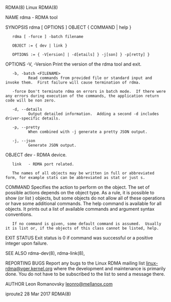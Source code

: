 RDMA(8)                                                                                   Linux                                                                                   RDMA(8)

NAME
       rdma - RDMA tool

SYNOPSIS
       rdma [ OPTIONS ] OBJECT { COMMAND | help }

       rdma [ -force ] -batch filename

       OBJECT := { dev | link }

       OPTIONS := { -V[ersion] | -d[etails] } -j[son] } -p[retty] }

OPTIONS
       -V, -Version
              Print the version of the rdma tool and exit.

       -b, -batch <FILENAME>
              Read commands from provided file or standard input and invoke them.  First failure will cause termination of rdma.

       -force Don't terminate rdma on errors in batch mode.  If there were any errors during execution of the commands, the application return code will be non zero.

       -d, --details
              Output detailed information.  Adding a second -d includes driver-specific details.

       -p, --pretty
              When combined with -j generate a pretty JSON output.

       -j, --json
              Generate JSON output.

   OBJECT
       dev    - RDMA device.

       link   - RDMA port related.

       The names of all objects may be written in full or abbreviated form, for example stats can be abbreviated as stat or just s.

   COMMAND
       Specifies the action to perform on the object.  The set of possible actions depends on the object type.  As a rule, it is possible to show (or list ) objects, but some objects do
       not allow all of these operations or have some additional commands. The help command is available for all objects. It prints out a list of available commands and argument syntax
       conventions.

       If no command is given, some default command is assumed.  Usually it is list or, if the objects of this class cannot be listed, help.

EXIT STATUS
       Exit status is 0 if command was successful or a positive integer upon failure.

SEE ALSO
       rdma-dev(8), rdma-link(8),

REPORTING BUGS
       Report any bugs to the Linux RDMA mailing list <linux-rdma@vger.kernel.org> where the development and maintenance is primarily done.  You do not have to be subscribed to the list
       to send a message there.

AUTHOR
       Leon Romanovsky <leonro@mellanox.com>

iproute2                                                                               28 Mar 2017                                                                                RDMA(8)
